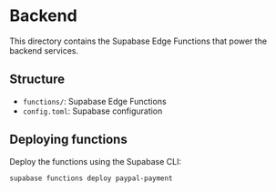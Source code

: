 
# Backend

This directory contains the Supabase Edge Functions that power the backend services.

## Structure
- `functions/`: Supabase Edge Functions
- `config.toml`: Supabase configuration

## Deploying functions
Deploy the functions using the Supabase CLI:

```
supabase functions deploy paypal-payment
```
